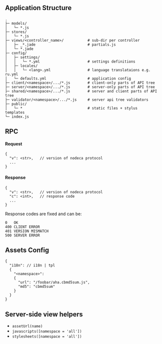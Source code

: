 ## Application Structure

```
.
├─ models/
│   └─ *.js
├─ stores/
│   └─ *.js
├─ views/<controller_name>/           # sub-dir per controller
│   ├─ _*.jade                        # partials.js
│   └─ *.jade
├─ config/
│   ├─ settings/
│   │   └─ *.yml                      # settings definitions
│   ├─ locales/
│   │   └─ <lang>.yml                 # language translataions e.g. ru.yml
│   └─ defaults.yml                   # application config
├─ client/<namespace>/.../*.js        # client-only parts of API tree
├─ server/<namespace>/.../*.js        # server-only parts of API tree
├─ shared/<namespace>/.../*.js        # server and client parts of API tree
├─ validator/<namespace>/.../*.js     # server api tree validators
├─ public/
│   └─ *                              # static files + stylus templates
└─ index.js
```

## RPC

#### Request

```
{
  "v": <str>,   // version of nodeca protocol
  ...
}
```

#### Response

```
{
  "v": <str>,   // version of nodeca protocol
  "c": <int>,   // response code
  ...
}
```

Response codes are fixed and can be:

    0   OK
    400 CLIENT ERROR
    401 VERSION MISMATCH
    500 SERVER ERROR


## Assets Config

```
{
  "i18n": // i18n | tpl
  {
    "<namespace>":
    {
      "url": "/foobar/aha.cbmd5sum.js",
      "md5": "cbmd5sum"
    }
  }
}
```

## Server-side view helpers

- `assetUrl(name)`
- `javascripts([namespace = 'all'])`
- `stylesheets([namespace = 'all'])`
